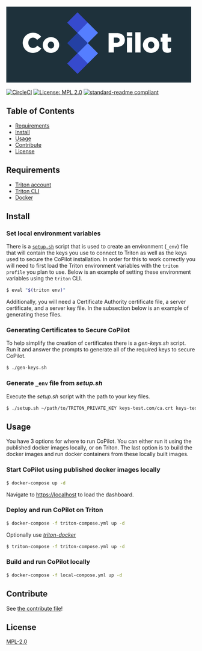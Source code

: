 ![CoPilot Logo](./copilot.png)


[![CircleCI](https://img.shields.io/circleci/project/github/yldio/joyent-portal/master.svg)](https://circleci.com/gh/yldio/joyent-portal)
[![License: MPL 2.0](https://img.shields.io/badge/License-MPL%202.0-brightgreen.svg)](https://opensource.org/licenses/MPL-2.0)
[![standard-readme compliant](https://img.shields.io/badge/standard--readme-OK-green.svg)](https://github.com/RichardLitt/standard-readme)

## Table of Contents

- [Requirements](#requirements)
- [Install](#install)
- [Usage](#usage)
- [Contribute](#contribute)
- [License](#license)

## Requirements

- [Triton account](https://sso.joyent.com/signup)
- [Triton CLI](https://www.npmjs.com/package/triton)
- [Docker](https://www.docker.com/)

## Install

### Set local environment variables

There is a [`setup.sh`](./setup.sh) script that is used to create an environment (`_env`) file that will contain the keys you use to connect to Triton as well as the keys used to secure the CoPilot installation. In order for this to work correctly you will need to first load the Triton environment variables with the `triton profile` you plan to use. Below is an example of setting these environment variables using the `triton` CLI.

```sh
$ eval "$(triton env)"
```

Additionally, you will need a Certificate Authority certificate file, a server certificate, and a server key file. In the subsection below is an example of generating these files.

### Generating Certificates to Secure CoPilot

To help simplify the creation of certificates there is a _gen-keys.sh_ script. Run it and answer the prompts to generate all of the required keys to secure CoPilot.

```sh
$ ./gen-keys.sh
```


### Generate `_env` file from _setup.sh_

Execute the _setup.sh_ script with the path to your key files.

```sh
$ ./setup.sh ~/path/to/TRITON_PRIVATE_KEY keys-test.com/ca.crt keys-test.com/server.key keys-test.com/server.crt
```

## Usage

You have 3 options for where to run CoPilot. You can either run it using the published docker images locally, or on Triton. The last option is to build the docker images and run docker containers from these locally built images.

### Start CoPilot using published docker images locally

```sh
$ docker-compose up -d
```

Navigate to [https://localhost]() to load the dashboard.


### Deploy and run CoPilot on Triton

```sh
$ docker-compose -f triton-compose.yml up -d
```

Optionally use [_triton-docker_](https://github.com/joyent/triton-docker-cli)
```sh
$ triton-compose -f triton-compose.yml up -d
```

### Build and run CoPilot locally

```sh
$ docker-compose -f local-compose.yml up -d
```

## Contribute

See [the contribute file](CONTRIBUTING.md)!

## License

[MPL-2.0](LICENSE)
